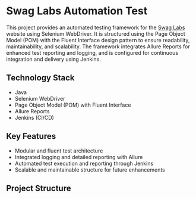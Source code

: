 # Swag Labs Automation Test

This project provides an automated testing framework for the [Swag Labs](https://www.saucedemo.com/) website using Selenium WebDriver. It is structured using the Page Object Model (POM) with the Fluent Interface design pattern to ensure readability, maintainability, and scalability. The framework integrates Allure Reports for enhanced test reporting and logging, and is configured for continuous integration and delivery using Jenkins.

## Technology Stack

- Java  
- Selenium WebDriver  
- Page Object Model (POM) with Fluent Interface  
- Allure Reports  
- Jenkins (CI/CD)

## Key Features

- Modular and fluent test architecture  
- Integrated logging and detailed reporting with Allure  
- Automated test execution and reporting through Jenkins  
- Scalable and maintainable structure for future enhancements

## Project Structure

